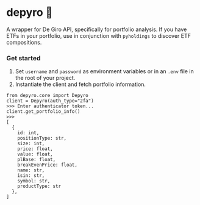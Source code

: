 # depyro :money_with_wings:
A wrapper for De Giro API, specifically for portfolio analysis. If you have ETFs in your portfolio, use in conjunction with `pyholdings` to discover ETF compositions.

### Get started
1. Set `username` and `password` as environment variables or in an `.env` file in the root of your project.
2. Instantiate the client and fetch portfolio information.

```
from depyro.core import Depyro
client = Depyro(auth_type="2fa")
>>> Enter authenticator token...
client.get_portfolio_info()
>>>
[
  {
    id: int,
    positionType: str,
    size: int,
    price: float,
    value: float,
    plBase: float,
    breakEvenPrice: float,
    name: str,
    isin: str,
    symbol: str,
    productType: str
  },
]
```
